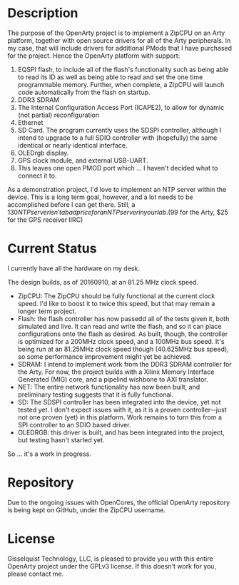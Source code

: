 # Description

The purpose of the OpenArty project is to implement a ZipCPU on an Arty platform, together with open source drivers for all of the Arty peripherals.  In my case, that will include drivers for additional PMods that I have purchased for the project.  Hence the OpenArty platform with support:

1. EQSPI flash, to include all of the flash's functionality such as being able to read its ID as well as being able to read and set the one time programmable memory.  Further, when complete, a ZipCPU will launch code automatically from the flash on startup.
2. DDR3 SDRAM
3. The Internal Configuration Access Port (ICAPE2), to allow for dynamic (not partial) reconfiguration
4. Ethernet
5. SD Card.  The program currently uses the SDSPI controller, although I intend to upgrade to a full SDIO controller with (hopefully) the same identical or nearly identical interface.
6. OLEDrgb display.
7. GPS clock module, and external USB-UART.
8. This leaves one open PMOD port which ... I haven't decided what to connect it to.

As a demonstration project, I'd love to implement an NTP server within the device.  This is a long term goal, however, and a lot needs to be accomplished before I can get there.  Still, a $130 NTP server isn't a bad price for an NTP server in your lab.  ($99 for the Arty, $25 for the GPS receiver IIRC)

# Current Status

I currently have all the hardware on my desk.

The design builds, as of 20160910, at an 81.25 MHz clock speed.

- ZipCPU: The ZipCPU should be fully functional at the current clock speed.  I'd like to boost it to twice this speed, but that may remain a longer term project.
- Flash: the flash controller has now passedd all of the tests given it, both simulated and live.  It can read and write the flash, and so it can place configurations onto the flash as desired.  As built, though, the controller is optimized for a 200MHz clock speed, and a 100MHz bus speed.  It's being run at an 81.25MHz clock speed though (40.625MHz bus speed), so some performance improvement might yet be achieved.
- SDRAM: I intend to implement work from the DDR3 SDRAM controller for the Arty.  For now, the project builds with a Xilinx Memory Interface Generated (MIG) core, and a pipelind wishbone to AXI translator.
- NET: The entire network functionality has now been built, and preliminary testing suggests that it is fully functional.
- SD: The SDSPI controller has been integrated into the device, yet not tested yet.  I don't expect issues with it, as it is a proven controller--just not one proven (yet) in this platform.  Work remains to turn this from a SPI controller to an SDIO based driver.
- OLEDRGB: this driver is built, and has been integrated into the project, but testing hasn't started yet.

So ... it's a work in progress.

# Repository

Due to the ongoing issues with OpenCores, the official OpenArty repository
is being kept on GitHub, under the ZipCPU username.

# License

Gisselquist Technology, LLC, is pleased to provide you with this entire
OpenArty project under the GPLv3 license.  If this doesn't work for you,
please contact me.
